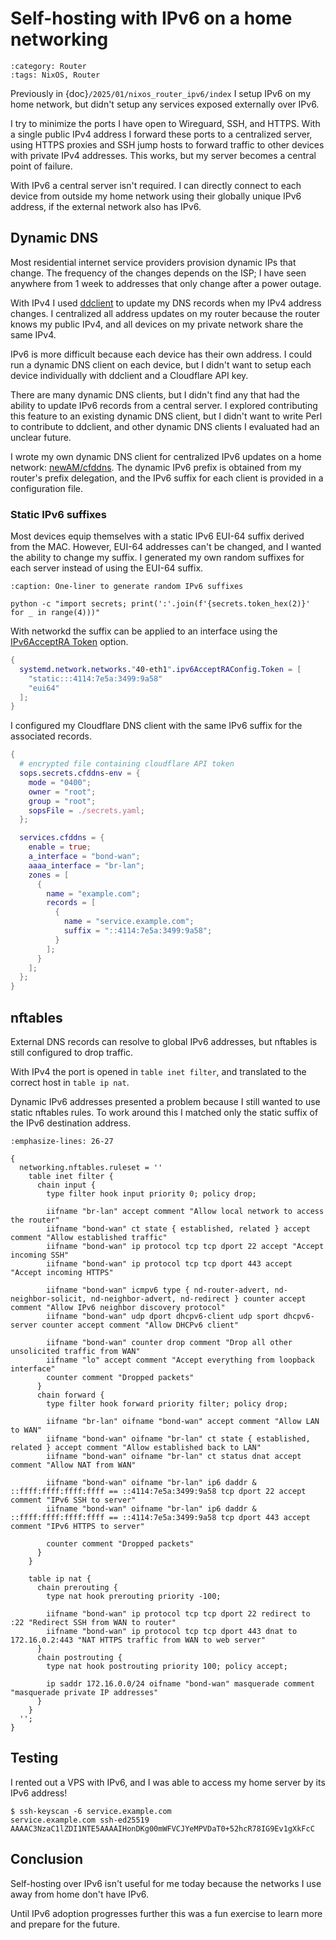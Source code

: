 <!-- vale off -->

# Self-hosting with IPv6 on a home networking

```{blogpost} 2025-02-02
:category: Router
:tags: NixOS, Router
```

Previously in {doc}`/2025/01/nixos_router_ipv6/index` I setup IPv6 on my home network, but didn't setup any services exposed externally over IPv6.

I try to minimize the ports I have open to Wireguard, SSH, and HTTPS.
With a single public IPv4 address I forward these ports to a centralized server, using HTTPS proxies and SSH jump hosts to forward traffic to other devices with private IPv4 addresses.
This works, but my server becomes a central point of failure.

With IPv6 a central server isn't required.
I can directly connect to each device from outside my home network using their globally unique IPv6 address, if the external network also has IPv6.

## Dynamic DNS

Most residential internet service providers provision dynamic IPs that change.
The frequency of the changes depends on the ISP; I have seen anywhere from 1 week to addresses that only change after a power outage.

With IPv4 I used [ddclient] to update my DNS records when my IPv4 address changes.
I centralized all address updates on my router because the router knows my public IPv4, and all devices on my private network share the same IPv4.

IPv6 is more difficult because each device has their own address.
I could run a dynamic DNS client on each device, but I didn't want to setup each device individually with ddclient and a Cloudflare API key.

There are many dynamic DNS clients, but I didn't find any that had the ability to update IPv6 records from a central server.
I explored contributing this feature to an existing dynamic DNS client, but I didn't want to write Perl to contribute to ddclient, and other dynamic DNS clients I evaluated had an unclear future.

I wrote my own dynamic DNS client for centralized IPv6 updates on a home network: [newAM/cfddns].
The dynamic IPv6 prefix is obtained from my router's prefix delegation, and the IPv6 suffix for each client is provided in a configuration file.

[ddclient]: https://ddclient.net/
[newAM/cfddns]: https://github.com/newAM/cfddns

### Static IPv6 suffixes

Most devices equip themselves with a static IPv6 EUI-64 suffix derived from the MAC.
However, EUI-64 addresses can't be changed, and I wanted the ability to change my suffix.
I generated my own random suffixes for each server instead of using the EUI-64 suffix.

```{code-block}
:caption: One-liner to generate random IPv6 suffixes

python -c "import secrets; print(':'.join(f'{secrets.token_hex(2)}' for _ in range(4)))"
```

With networkd the suffix can be applied to an interface using the [IPv6AcceptRA Token] option.

```nix
{
  systemd.network.networks."40-eth1".ipv6AcceptRAConfig.Token = [
    "static:::4114:7e5a:3499:9a58"
    "eui64"
  ];
}
```

[IPv6AcceptRA Token]: https://www.freedesktop.org/software/systemd/man/latest/systemd.network.html#Token

I configured my Cloudflare DNS client with the same IPv6 suffix for the associated records.

```nix
{
  # encrypted file containing cloudflare API token
  sops.secrets.cfddns-env = {
    mode = "0400";
    owner = "root";
    group = "root";
    sopsFile = ./secrets.yaml;
  };

  services.cfddns = {
    enable = true;
    a_interface = "bond-wan";
    aaaa_interface = "br-lan";
    zones = [
      {
        name = "example.com";
        records = [
          {
            name = "service.example.com";
            suffix = "::4114:7e5a:3499:9a58";
          }
        ];
      }
    ];
  };
}
```

## nftables

External DNS records can resolve to global IPv6 addresses, but nftables is still configured to drop traffic.

With IPv4 the port is opened in `table inet filter`, and translated to the correct host in `table ip nat`.

Dynamic IPv6 addresses presented a problem because I still wanted to use static nftables rules.
To work around this I matched only the static suffix of the IPv6 destination address.

```{code-block} nix
:emphasize-lines: 26-27

{
  networking.nftables.ruleset = ''
    table inet filter {
      chain input {
        type filter hook input priority 0; policy drop;

        iifname "br-lan" accept comment "Allow local network to access the router"
        iifname "bond-wan" ct state { established, related } accept comment "Allow established traffic"
        iifname "bond-wan" ip protocol tcp tcp dport 22 accept "Accept incoming SSH"
        iifname "bond-wan" ip protocol tcp tcp dport 443 accept "Accept incoming HTTPS"

        iifname "bond-wan" icmpv6 type { nd-router-advert, nd-neighbor-solicit, nd-neighbor-advert, nd-redirect } counter accept comment "Allow IPv6 neighbor discovery protocol"
        iifname "bond-wan" udp dport dhcpv6-client udp sport dhcpv6-server counter accept comment "Allow DHCPv6 client"

        iifname "bond-wan" counter drop comment "Drop all other unsolicited traffic from WAN"
        iifname "lo" accept comment "Accept everything from loopback interface"
        counter comment "Dropped packets"
      }
      chain forward {
        type filter hook forward priority filter; policy drop;

        iifname "br-lan" oifname "bond-wan" accept comment "Allow LAN to WAN"
        iifname "bond-wan" oifname "br-lan" ct state { established, related } accept comment "Allow established back to LAN"
        iifname "bond-wan" oifname "br-lan" ct status dnat accept comment "Allow NAT from WAN"

        iifname "bond-wan" oifname "br-lan" ip6 daddr & ::ffff:ffff:ffff:ffff == ::4114:7e5a:3499:9a58 tcp dport 22 accept comment "IPv6 SSH to server"
        iifname "bond-wan" oifname "br-lan" ip6 daddr & ::ffff:ffff:ffff:ffff == ::4114:7e5a:3499:9a58 tcp dport 443 accept comment "IPv6 HTTPS to server"

        counter comment "Dropped packets"
      }
    }

    table ip nat {
      chain prerouting {
        type nat hook prerouting priority -100;

        iifname "bond-wan" ip protocol tcp tcp dport 22 redirect to :22 "Redirect SSH from WAN to router"
        iifname "bond-wan" ip protocol tcp tcp dport 443 dnat to 172.16.0.2:443 "NAT HTTPS traffic from WAN to web server"
      }
      chain postrouting {
        type nat hook postrouting priority 100; policy accept;

        ip saddr 172.16.0.0/24 oifname "bond-wan" masquerade comment "masquerade private IP addresses"
      }
    }
  '';
}
```

## Testing

I rented out a VPS with IPv6, and I was able to access my home server by its IPv6 address!

```console
$ ssh-keyscan -6 service.example.com
service.example.com ssh-ed25519 AAAAC3NzaC1lZDI1NTE5AAAAIHonDKg00mWFVCJYeMPVDaT0+52hcR78IG9Ev1gXkFcC
```

## Conclusion

Self-hosting over IPv6 isn't useful for me today because the networks I use away from home don't have IPv6.

Until IPv6 adoption progresses further this was a fun exercise to learn more and prepare for the future.
